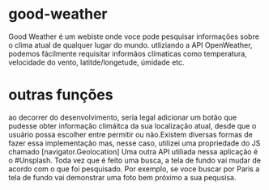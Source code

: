 # good-weather

Good Weather é um webiste onde voce pode pesquisar informações sobre o clima atual de qualquer lugar do mundo.
utliziando a API OpenWeather, podemos fácilmente requisitar informãos clímaticas como temperatura, velocidade do vento, latitde/longetude, úmidade etc.

# outras funções

ao decorrer do desenvolvimento, seria legal adicionar um botão que pudesse obter informação climáitca da sua localização atual, desde que o usuário possa escolher entre permitir ou não.Existem diversas formas de fazer essa implementação mas, nesse caso, utilizei uma propriedade do JS chamado [navigator.Geolocation]
Uma outra API utiliada nessa aplicação é o #Unsplash. Toda vez que é feito uma busca, a tela de fundo vai mudar de acordo com o que foi pesquisado. Por exemplo, se voce buscar por Paris a tela de fundo vai demonstrar uma foto bem próximo a sua pequsisa.

